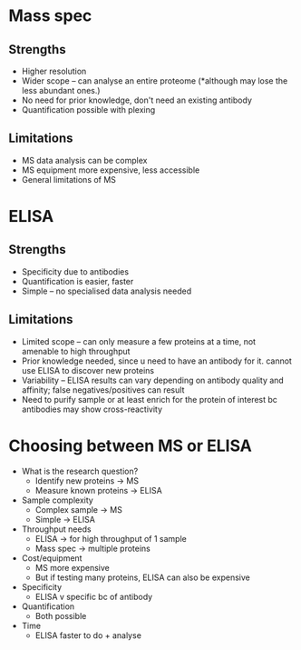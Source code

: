 # Mass spec 
## Strengths 
- Higher resolution 
- Wider scope – can analyse an entire proteome (*although may lose the less abundant ones.)
- No need for prior knowledge, don't need an existing antibody 
- Quantification possible with plexing 

## Limitations
- MS data analysis can be complex
- MS equipment more expensive, less accessible
- General limitations of MS 

# ELISA
## Strengths
- Specificity due to antibodies
- Quantification is easier, faster 
- Simple – no specialised data analysis needed 

## Limitations
- Limited scope – can only measure a few proteins at a time, not amenable to high throughput 
- Prior knowledge needed, since u need to have an antibody for it. cannot use ELISA to discover new proteins 
- Variability – ELISA results can vary depending on antibody quality and affinity; false negatives/positives can result 
- Need to purify sample or at least enrich for the protein of interest bc antibodies may show cross-reactivity 

# Choosing between MS or ELISA
- What is the research question? 
	- Identify new proteins -> MS
	- Measure known proteins -> ELISA 
- Sample complexity
	- Complex sample -> MS 
	- Simple -> ELISA 
- Throughput needs 
	- ELISA -> for high throughput of 1 sample 
	- Mass spec -> multiple proteins 
- Cost/equipment 
	- MS more expensive 
	- But if testing many proteins, ELISA can also be expensive 
- Specificity 
	- ELISA v specific bc of antibody 
- Quantification 
	- Both possible
- Time
	- ELISA faster to do + analyse 